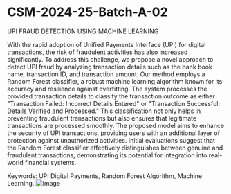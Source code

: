 # CSM-2024-25-Batch-A-02
UPI FRAUD DETECTION USING MACHINE LEARNING

With the rapid adoption of Unified Payments Interface (UPI) for digital transactions, the risk of fraudulent activities has also increased significantly. To address this challenge, we propose a novel approach to detect UPI fraud by analyzing transaction details such as the bank book name, transaction ID, and transaction amount. Our method employs a Random Forest classifier, a robust machine learning algorithm known for its accuracy and resilience against overfitting. The system processes the provided transaction details to classify the transaction outcome as either "Transaction Failed: Incorrect Details Entered" or "Transaction Successful: Details Verified and Processed." This classification not only helps in preventing fraudulent transactions but also ensures that legitimate transactions are processed smoothly. The proposed model aims to enhance the security of UPI transactions, providing users with an additional layer of protection against unauthorized activities. Initial evaluations suggest that the Random Forest classifier effectively distinguishes between genuine and fraudulent transactions, demonstrating its potential for integration into real-world financial systems.

Keywords: UPI Digital Payments, Random Forest Algorithm, Machine Learning.
![image](https://github.com/user-attachments/assets/cf97541b-9557-4715-aa04-4bfbb6c85674)
